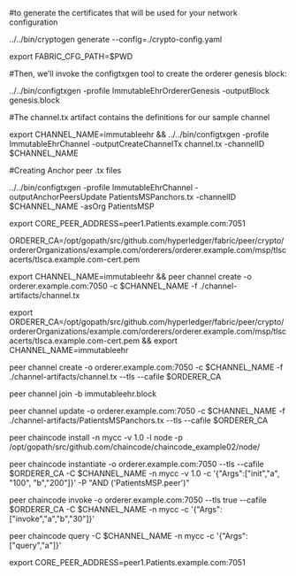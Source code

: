 #to generate the certificates that will be used for your network configuration

../../bin/cryptogen generate --config=./crypto-config.yaml
   

export FABRIC_CFG_PATH=$PWD

#Then, we’ll invoke the configtxgen tool to create the orderer genesis block:

../../bin/configtxgen -profile ImmutableEhrOrdererGenesis -outputBlock genesis.block

#The channel.tx artifact contains the definitions for our sample channel

export CHANNEL_NAME=immutableehr  && ../../bin/configtxgen -profile ImmutableEhrChannel -outputCreateChannelTx channel.tx -channelID $CHANNEL_NAME

#Creating Anchor peer .tx files

../../bin/configtxgen -profile ImmutableEhrChannel -outputAnchorPeersUpdate PatientsMSPanchors.tx -channelID $CHANNEL_NAME -asOrg PatientsMSP


export CORE_PEER_ADDRESS=peer1.Patients.example.com:7051

ORDERER_CA=/opt/gopath/src/github.com/hyperledger/fabric/peer/crypto/ordererOrganizations/example.com/orderers/orderer.example.com/msp/tlscacerts/tlsca.example.com-cert.pem

export CHANNEL_NAME=immutableehr && peer channel create -o orderer.example.com:7050 -c $CHANNEL_NAME -f ./channel-artifacts/channel.tx 


export ORDERER_CA=/opt/gopath/src/github.com/hyperledger/fabric/peer/crypto/ordererOrganizations/example.com/orderers/orderer.example.com/msp/tlscacerts/tlsca.example.com-cert.pem  && export CHANNEL_NAME=immutableehr

peer channel create -o orderer.example.com:7050 -c $CHANNEL_NAME -f ./channel-artifacts/channel.tx --tls --cafile $ORDERER_CA

peer channel join -b immutableehr.block

peer channel update -o orderer.example.com:7050 -c $CHANNEL_NAME -f ./channel-artifacts/PatientsMSPanchors.tx --tls --cafile $ORDERER_CA

peer chaincode install -n mycc -v 1.0 -l node -p /opt/gopath/src/github.com/chaincode/chaincode_example02/node/

peer chaincode instantiate -o orderer.example.com:7050 --tls --cafile $ORDERER_CA -C $CHANNEL_NAME -n mycc -v 1.0 -c '{"Args":["init","a", "100", "b","200"]}' -P "AND ('PatientsMSP.peer')"

peer chaincode invoke -o orderer.example.com:7050 --tls true --cafile $ORDERER_CA -C $CHANNEL_NAME -n mycc -c '{"Args":["invoke","a","b","30"]}'

peer chaincode query -C $CHANNEL_NAME -n mycc -c '{"Args":["query","a"]}'


export CORE_PEER_ADDRESS=peer1.Patients.example.com:7051





